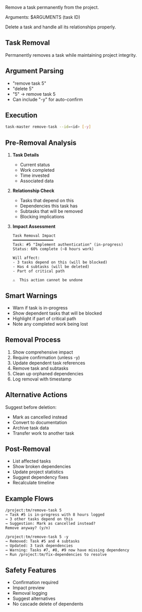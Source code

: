 Remove a task permanently from the project.

Arguments: $ARGUMENTS (task ID)

Delete a task and handle all its relationships properly.

## Task Removal

Permanently removes a task while maintaining project integrity.

## Argument Parsing

- "remove task 5"
- "delete 5"
- "5" → remove task 5
- Can include "-y" for auto-confirm

## Execution

```bash
task-master remove-task --id=<id> [-y]
```

## Pre-Removal Analysis

1. **Task Details**

   - Current status
   - Work completed
   - Time invested
   - Associated data

1. **Relationship Check**

   - Tasks that depend on this
   - Dependencies this task has
   - Subtasks that will be removed
   - Blocking implications

1. **Impact Assessment**

   ```
   Task Removal Impact
   ━━━━━━━━━━━━━━━━━━
   Task: #5 "Implement authentication" (in-progress)
   Status: 60% complete (~8 hours work)

   Will affect:
   - 3 tasks depend on this (will be blocked)
   - Has 4 subtasks (will be deleted)
   - Part of critical path

   ⚠️  This action cannot be undone
   ```

## Smart Warnings

- Warn if task is in-progress
- Show dependent tasks that will be blocked
- Highlight if part of critical path
- Note any completed work being lost

## Removal Process

1. Show comprehensive impact
1. Require confirmation (unless -y)
1. Update dependent task references
1. Remove task and subtasks
1. Clean up orphaned dependencies
1. Log removal with timestamp

## Alternative Actions

Suggest before deletion:

- Mark as cancelled instead
- Convert to documentation
- Archive task data
- Transfer work to another task

## Post-Removal

- List affected tasks
- Show broken dependencies
- Update project statistics
- Suggest dependency fixes
- Recalculate timeline

## Example Flows

```
/project:tm/remove-task 5
→ Task #5 is in-progress with 8 hours logged
→ 3 other tasks depend on this
→ Suggestion: Mark as cancelled instead?
Remove anyway? (y/n)

/project:tm/remove-task 5 -y
→ Removed: Task #5 and 4 subtasks
→ Updated: 3 task dependencies
→ Warning: Tasks #7, #8, #9 now have missing dependency
→ Run /project:tm/fix-dependencies to resolve
```

## Safety Features

- Confirmation required
- Impact preview
- Removal logging
- Suggest alternatives
- No cascade delete of dependents
